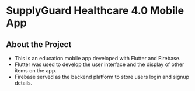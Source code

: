 # SupplyGuard Healthcare 4.0 Mobile App

## About the Project 
- This is an education mobile app developed with Flutter and Firebase.
- Flutter was used to develop the user interface and the display of other items on the app.
- Firebase served as the backend platform to store users login and signup details.

## 


